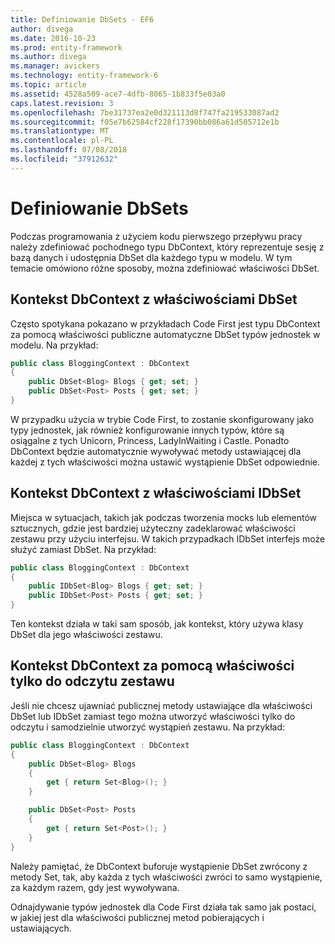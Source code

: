 ```yaml
---
title: Definiowanie DbSets - EF6
author: divega
ms.date: 2016-10-23
ms.prod: entity-framework
ms.author: divega
ms.manager: avickers
ms.technology: entity-framework-6
ms.topic: article
ms.assetid: 4528a509-ace7-4dfb-8065-1b833f5e03a0
caps.latest.revision: 3
ms.openlocfilehash: 7be31737ea2e0d321113d8f747fa219533087ad2
ms.sourcegitcommit: f05e7b62584cf228f17390bb086a61d505712e1b
ms.translationtype: MT
ms.contentlocale: pl-PL
ms.lasthandoff: 07/08/2018
ms.locfileid: "37912632"
---
```

# <a name="defining-dbsets"></a>Definiowanie DbSets
Podczas programowania z użyciem kodu pierwszego przepływu pracy należy zdefiniować pochodnego typu DbContext, który reprezentuje sesję z bazą danych i udostępnia DbSet dla każdego typu w modelu. W tym temacie omówiono różne sposoby, można zdefiniować właściwości DbSet.  

## <a name="dbcontext-with-dbset-properties"></a>Kontekst DbContext z właściwościami DbSet  

Często spotykana pokazano w przykładach Code First jest typu DbContext za pomocą właściwości publiczne automatyczne DbSet typów jednostek w modelu. Na przykład:  

``` csharp
public class BloggingContext : DbContext
{
    public DbSet<Blog> Blogs { get; set; }
    public DbSet<Post> Posts { get; set; }
}
```  

W przypadku użycia w trybie Code First, to zostanie skonfigurowany jako typy jednostek, jak również konfigurowanie innych typów, które są osiągalne z tych Unicorn, Princess, LadyInWaiting i Castle. Ponadto DbContext będzie automatycznie wywoływać metody ustawiającej dla każdej z tych właściwości można ustawić wystąpienie DbSet odpowiednie.  

## <a name="dbcontext-with-idbset-properties"></a>Kontekst DbContext z właściwościami IDbSet  

Miejsca w sytuacjach, takich jak podczas tworzenia mocks lub elementów sztucznych, gdzie jest bardziej użyteczny zadeklarować właściwości zestawu przy użyciu interfejsu. W takich przypadkach IDbSet interfejs może służyć zamiast DbSet. Na przykład:  

``` csharp
public class BloggingContext : DbContext
{
    public IDbSet<Blog> Blogs { get; set; }
    public IDbSet<Post> Posts { get; set; }
}
```  

Ten kontekst działa w taki sam sposób, jak kontekst, który używa klasy DbSet dla jego właściwości zestawu.  

## <a name="dbcontext-with-read-only-set-properties"></a>Kontekst DbContext za pomocą właściwości tylko do odczytu zestawu  

Jeśli nie chcesz ujawniać publicznej metody ustawiające dla właściwości DbSet lub IDbSet zamiast tego można utworzyć właściwości tylko do odczytu i samodzielnie utworzyć wystąpień zestawu. Na przykład:  

``` csharp
public class BloggingContext : DbContext
{
    public DbSet<Blog> Blogs
    {
        get { return Set<Blog>(); }
    }

    public DbSet<Post> Posts
    {
        get { return Set<Post>(); }
    }
}
```  

Należy pamiętać, że DbContext buforuje wystąpienie DbSet zwrócony z metody Set, tak, aby każda z tych właściwości zwróci to samo wystąpienie, za każdym razem, gdy jest wywoływana.  

Odnajdywanie typów jednostek dla Code First działa tak samo jak postaci, w jakiej jest dla właściwości publicznej metod pobierających i ustawiających.  
